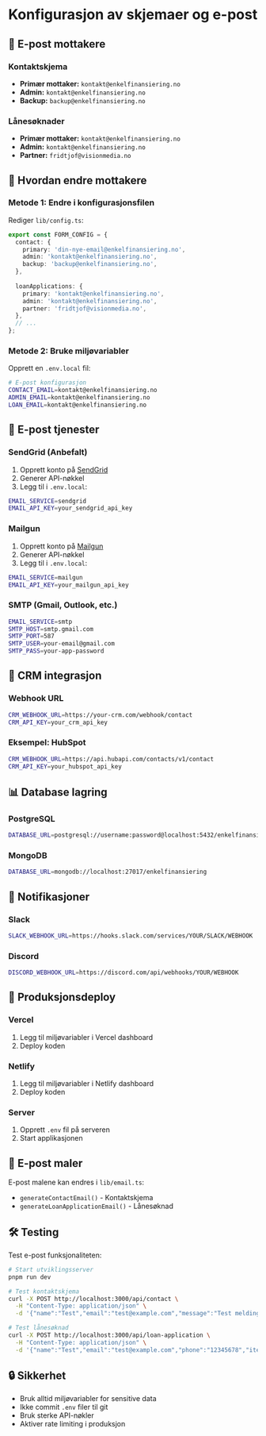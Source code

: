 # Konfigurasjon av skjemaer og e-post

## 📧 E-post mottakere

### Kontaktskjema
- **Primær mottaker:** `kontakt@enkelfinansiering.no`
- **Admin:** `kontakt@enkelfinansiering.no`
- **Backup:** `backup@enkelfinansiering.no`

### Lånesøknader
- **Primær mottaker:** `kontakt@enkelfinansiering.no`
- **Admin:** `kontakt@enkelfinansiering.no`
- **Partner:** `fridtjof@visionmedia.no`

## 🔧 Hvordan endre mottakere

### Metode 1: Endre i konfigurasjonsfilen
Rediger `lib/config.ts`:

```typescript
export const FORM_CONFIG = {
  contact: {
    primary: 'din-nye-email@enkelfinansiering.no',
    admin: 'kontakt@enkelfinansiering.no',
    backup: 'backup@enkelfinansiering.no',
  },
  
  loanApplications: {
    primary: 'kontakt@enkelfinansiering.no',
    admin: 'kontakt@enkelfinansiering.no',
    partner: 'fridtjof@visionmedia.no',
  },
  // ...
};
```

### Metode 2: Bruke miljøvariabler
Opprett en `.env.local` fil:

```bash
# E-post konfigurasjon
CONTACT_EMAIL=kontakt@enkelfinansiering.no
ADMIN_EMAIL=kontakt@enkelfinansiering.no
LOAN_EMAIL=kontakt@enkelfinansiering.no
```

## 📨 E-post tjenester

### SendGrid (Anbefalt)
1. Opprett konto på [SendGrid](https://sendgrid.com)
2. Generer API-nøkkel
3. Legg til i `.env.local`:
```bash
EMAIL_SERVICE=sendgrid
EMAIL_API_KEY=your_sendgrid_api_key
```

### Mailgun
1. Opprett konto på [Mailgun](https://mailgun.com)
2. Generer API-nøkkel
3. Legg til i `.env.local`:
```bash
EMAIL_SERVICE=mailgun
EMAIL_API_KEY=your_mailgun_api_key
```

### SMTP (Gmail, Outlook, etc.)
```bash
EMAIL_SERVICE=smtp
SMTP_HOST=smtp.gmail.com
SMTP_PORT=587
SMTP_USER=your-email@gmail.com
SMTP_PASS=your-app-password
```

## 🔗 CRM integrasjon

### Webhook URL
```bash
CRM_WEBHOOK_URL=https://your-crm.com/webhook/contact
CRM_API_KEY=your_crm_api_key
```

### Eksempel: HubSpot
```bash
CRM_WEBHOOK_URL=https://api.hubapi.com/contacts/v1/contact
CRM_API_KEY=your_hubspot_api_key
```

## 📊 Database lagring

### PostgreSQL
```bash
DATABASE_URL=postgresql://username:password@localhost:5432/enkelfinansiering
```

### MongoDB
```bash
DATABASE_URL=mongodb://localhost:27017/enkelfinansiering
```

## 🔔 Notifikasjoner

### Slack
```bash
SLACK_WEBHOOK_URL=https://hooks.slack.com/services/YOUR/SLACK/WEBHOOK
```

### Discord
```bash
DISCORD_WEBHOOK_URL=https://discord.com/api/webhooks/YOUR/WEBHOOK
```

## 🚀 Produksjonsdeploy

### Vercel
1. Legg til miljøvariabler i Vercel dashboard
2. Deploy koden

### Netlify
1. Legg til miljøvariabler i Netlify dashboard
2. Deploy koden

### Server
1. Opprett `.env` fil på serveren
2. Start applikasjonen

## 📝 E-post maler

E-post malene kan endres i `lib/email.ts`:

- `generateContactEmail()` - Kontaktskjema
- `generateLoanApplicationEmail()` - Lånesøknad

## 🛠️ Testing

Test e-post funksjonaliteten:

```bash
# Start utviklingsserver
pnpm run dev

# Test kontaktskjema
curl -X POST http://localhost:3000/api/contact \
  -H "Content-Type: application/json" \
  -d '{"name":"Test","email":"test@example.com","message":"Test melding"}'

# Test lånesøknad
curl -X POST http://localhost:3000/api/loan-application \
  -H "Content-Type: application/json" \
  -d '{"name":"Test","email":"test@example.com","phone":"12345678","itemPrice":300000,"loanAmount":250000,"loanTerm":10,"registrationNumber":"AB12345","kilometers":"100000","warranty":"none","consent":true}'
```

## 🔒 Sikkerhet

- Bruk alltid miljøvariabler for sensitive data
- Ikke commit `.env` filer til git
- Bruk sterke API-nøkler
- Aktiver rate limiting i produksjon
